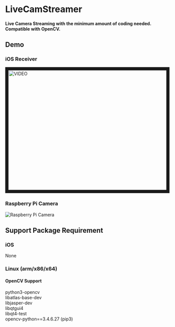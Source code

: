 # LiveCamStreamer

#### Live Camera Streaming with the minimum amount of coding needed. Compatible with OpenCV.

## Demo
### iOS Receiver
<a href="https://youtu.be/jF1BA22EHaM" target="_blank"><img src="https://i.ytimg.com/vi/jF1BA22EHaM/hqdefault.jpg?sqp=-oaymwEZCNACELwBSFXyq4qpAwsIARUAAIhCGAFwAQ==&rs=AOn4CLA4Afju8YQFM4Nvrur1ZIwkdbRQgA" 
alt="VIDEO" width="640" height="380" border="10" /></a>

### Raspberry Pi Camera
![Raspberry Pi Camera](https://github.com/JCBreath/LiveCamStreamer/raw/master/rpi_demo.jpg "Raspberry Pi Camera")

## Support Package Requirement
### iOS
None

### Linux (arm/x86/x64)
#### OpenCV Support
python3-opencv  
libatlas-base-dev  
libjasper-dev  
libqtgui4  
libqt4-test  
opencv-python==3.4.6.27 (pip3)  

